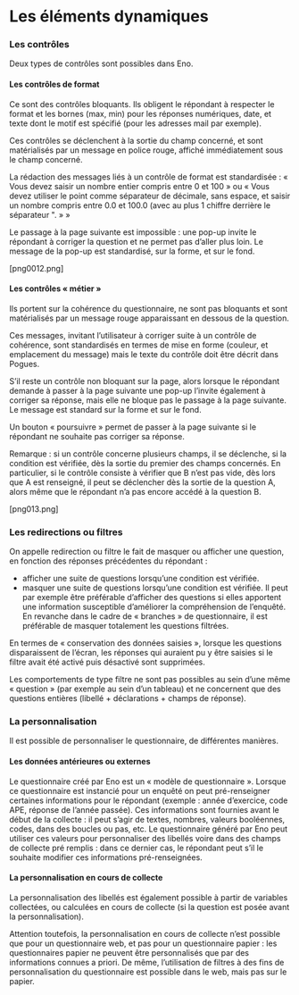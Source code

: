 # Les éléments dynamiques

### Les contrôles

Deux types de contrôles sont possibles dans Eno.

#### Les contrôles de format

Ce sont des contrôles bloquants. Ils obligent le répondant à respecter le format et les bornes (max, min) pour les réponses numériques, date, et texte dont le motif est spécifié (pour les adresses mail par exemple).&#x20;

Ces contrôles se déclenchent à la sortie du champ concerné, et sont matérialisés par un message en police rouge, affiché immédiatement sous le champ concerné.&#x20;

La rédaction des messages liés à un contrôle de format est standardisée : « Vous devez saisir un nombre entier compris entre 0 et 100 » ou « Vous devez utiliser le point comme séparateur de décimale, sans espace, et saisir un nombre compris entre 0.0 et 100.0 (avec au plus 1 chiffre derrière le séparateur ". » »&#x20;

Le passage à la page suivante est impossible : une pop-up invite le répondant à corriger la question et ne permet pas d’aller plus loin. Le message de la pop-up est standardisé, sur la forme, et sur le fond.

\[png0012.png]

#### Les contrôles « métier »

Ils portent sur la cohérence du questionnaire, ne sont pas bloquants et sont matérialisés par un message rouge apparaissant en dessous de la question.&#x20;

Ces messages, invitant l’utilisateur à corriger suite à un contrôle de cohérence, sont standardisés en termes de mise en forme (couleur, et emplacement du message) mais le texte du contrôle doit être décrit dans Pogues.&#x20;

S’il reste un contrôle non bloquant sur la page, alors lorsque le répondant demande à passer à la page suivante une pop-up l’invite également à corriger sa réponse, mais elle ne bloque pas le passage à la page suivante. Le message est standard sur la forme et sur le fond.&#x20;

Un bouton « poursuivre » permet de passer à la page suivante si le répondant ne souhaite pas corriger sa réponse.&#x20;

Remarque : si un contrôle concerne plusieurs champs, il se déclenche, si la condition est vérifiée, dès la sortie du premier des champs concernés. En particulier, si le contrôle consiste à vérifier que B n’est pas vide, dès lors que A est renseigné, il peut se déclencher dès la sortie de la question A, alors même que le répondant n’a pas encore accédé à la question B.&#x20;

\[png013.png]

### Les redirections ou filtres

On appelle redirection ou filtre le fait de masquer ou afficher une question, en fonction des réponses précédentes du répondant :

* afficher une suite de questions lorsqu’une condition est vérifiée.
* masquer une suite de questions lorsqu’une condition est vérifiée. Il peut par exemple être préférable d’afficher des questions si elles apportent une information susceptible d’améliorer la compréhension de l’enquêté. En revanche dans le cadre de « branches » de questionnaire, il est préférable de masquer totalement les questions filtrées.

En termes de « conservation des données saisies », lorsque les questions disparaissent de l’écran, les réponses qui auraient pu y être saisies si le filtre avait été activé puis désactivé sont supprimées.

Les comportements de type filtre ne sont pas possibles au sein d’une même « question » (par exemple au sein d’un tableau) et ne concernent que des questions entières (libellé + déclarations + champs de réponse).

### La personnalisation

Il est possible de personnaliser le questionnaire, de différentes manières.

#### Les données antérieures ou externes

Le questionnaire créé par Eno est un « modèle de questionnaire ». Lorsque ce questionnaire est instancié pour un enquêté on peut pré-renseigner certaines informations pour le répondant (exemple : année d’exercice, code APE, réponse de l’année passée). Ces informations sont fournies avant le début de la collecte : il peut s’agir de textes, nombres, valeurs booléennes, codes, dans des boucles ou pas, etc. Le questionnaire généré par Eno peut utiliser ces valeurs pour personnaliser des libellés voire dans des champs de collecte pré remplis : dans ce dernier cas, le répondant peut s’il le souhaite modifier ces informations pré-renseignées.

#### La personnalisation en cours de collecte

La personnalisation des libellés est également possible à partir de variables collectées, ou calculées en cours de collecte (si la question est posée avant la personnalisation).&#x20;

Attention toutefois, la personnalisation en cours de collecte n’est possible que pour un questionnaire web, et pas pour un questionnaire papier : les questionnaires papier ne peuvent être personnalisés que par des informations connues a priori. De même, l’utilisation de filtres à des fins de personnalisation du questionnaire est possible dans le web, mais pas sur le papier.
